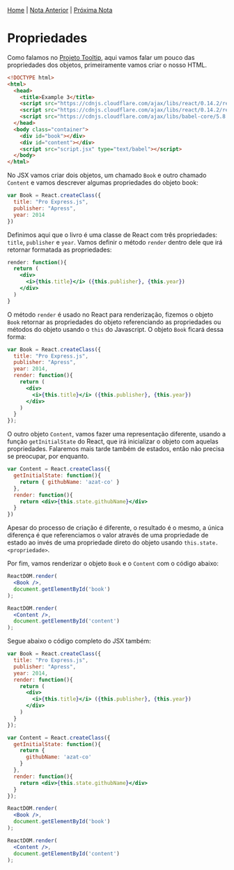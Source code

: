 [Home](../README.md) | [Nota Anterior](note_2_3.md) | [Próxima Nota](note_3_2.md)

# Propriedades

Como falamos no [Projeto Tooltip](note_2_3.md), aqui vamos falar um pouco das
propriedades dos objetos, primeiramente vamos criar o nosso HTML.

```html
<!DOCTYPE html>
<html>
  <head>
    <title>Example 3</title>
    <script src="https://cdnjs.cloudflare.com/ajax/libs/react/0.14.2/react.js"></script>
    <script src="https://cdnjs.cloudflare.com/ajax/libs/react/0.14.2/react-dom.js"></script>
    <script src="https://cdnjs.cloudflare.com/ajax/libs/babel-core/5.8.34/browser.js"></script>
  </head>
  <body class="container">
    <div id="book"></div>
    <div id="content"></div>
    <script src="script.jsx" type="text/babel"></script>
  </body>
</html>
```

No JSX vamos criar dois objetos, um chamado `Book` e outro chamado `Content` e
vamos descrever algumas propriedades do objeto book:

```jsx
var Book = React.createClass({
  title: "Pro Express.js",
  publisher: "Apress",
  year: 2014
})
```

Definimos aqui que o livro é uma classe de React com três propriedades: `title`,
`publisher` e `year`. Vamos definir o método `render` dentro dele que irá
retornar formatada as propriedades:

```jsx
render: function(){
  return (
    <div>
      <i>{this.title}</i> ({this.publisher}, {this.year})
    </div>
  )
}
```

O método `render` é usado no React para renderização, fizemos o objeto `Book`
retornar as propriedades do objeto referenciando as propriedades ou métodos do
objeto usando o `this` do Javascript. O objeto `Book` ficará dessa forma:

```jsx
var Book = React.createClass({
  title: "Pro Express.js",
  publisher: "Apress",
  year: 2014,
  render: function(){
    return (
      <div>
        <i>{this.title}</i> ({this.publisher}, {this.year})
      </div>
    )
  }
});
```

O outro objeto `Content`, vamos fazer uma representação diferente, usando a
função `getInitialState` do React, que irá inicializar o objeto com aquelas
propriedades. Falaremos mais tarde também de estados, então não precisa se
preocupar, por enquanto.

```jsx
var Content = React.createClass({
  getInitialState: function(){
    return { githubName: 'azat-co' }
  },
  render: function(){
    return <div>{this.state.githubName}</div>
  }
})
```

Apesar do processo de criação é diferente, o resultado é o mesmo, a única
diferença é que referenciamos o valor através de uma propriedade de estado ao
invés de uma propriedade direto do objeto usando `this.state.<propriedade>`.

Por fim, vamos renderizar o objeto `Book` e o `Content` com o código abaixo:

```jsx
ReactDOM.render(
  <Book />,
  document.getElementById('book')
);

ReactDOM.render(
  <Content />,
  document.getElementById('content')
);
```

Segue abaixo o código completo do JSX também:

```jsx
var Book = React.createClass({
  title: "Pro Express.js",
  publisher: "Apress",
  year: 2014,
  render: function(){
    return (
      <div>
        <i>{this.title}</i> ({this.publisher}, {this.year})
      </div>
    )
  }
});

var Content = React.createClass({
  getInitialState: function(){
    return {
      githubName: 'azat-co'
    }
  },
  render: function(){
    return <div>{this.state.githubName}</div>
  }
});

ReactDOM.render(
  <Book />,
  document.getElementById('book')
);

ReactDOM.render(
  <Content />,
  document.getElementById('content')
);
```
